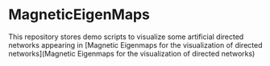 # MagneticEigenMaps

This repository stores demo scripts to visualize some artificial directed networks appearing in
[Magnetic Eigenmaps for the visualization of directed networks](Magnetic Eigenmaps for the visualization of directed networks)
